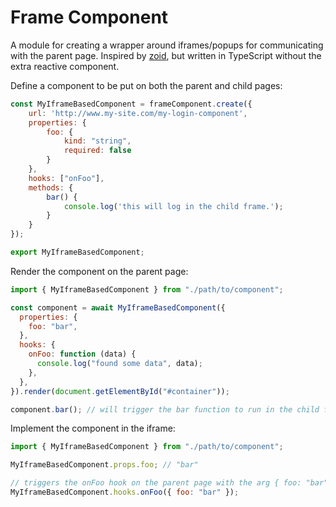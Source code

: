 # Frame Component

A module for creating a wrapper around iframes/popups for communicating with the parent page. Inspired by [zoid](https://github.com/krakenjs/zoid), but written in TypeScript without the extra reactive component.

Define a component to be put on both the parent and child pages:

```js
const MyIframeBasedComponent = frameComponent.create({
    url: 'http://www.my-site.com/my-login-component',
    properties: {
        foo: {
            kind: "string",
            required: false
        }
    },
    hooks: ["onFoo"],
    methods: {
        bar() {
            console.log('this will log in the child frame.');
        }
    }
});

export MyIframeBasedComponent;
```

Render the component on the parent page:

```js
import { MyIframeBasedComponent } from "./path/to/component";

const component = await MyIframeBasedComponent({
  properties: {
    foo: "bar",
  },
  hooks: {
    onFoo: function (data) {
      console.log("found some data", data);
    },
  },
}).render(document.getElementById("#container"));

component.bar(); // will trigger the bar function to run in the child frame
```

Implement the component in the iframe:

```js
import { MyIframeBasedComponent } from "./path/to/component";

MyIframeBasedComponent.props.foo; // "bar"

// triggers the onFoo hook on the parent page with the arg { foo: "bar" }
MyIframeBasedComponent.hooks.onFoo({ foo: "bar" });
```
